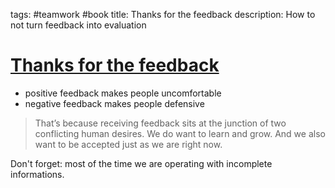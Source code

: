 tags: #teamwork #book
title: Thanks for the feedback
description: How to not turn feedback into evaluation

[Thanks for the feedback]
=========================

- positive feedback makes people uncomfortable
- negative feedback makes people defensive

> That’s because receiving feedback sits at the junction of two
> conflicting human desires. We do want to learn and grow. And we also
> want to be accepted just as we are right now.

Don't forget: most of the time we are operating with incomplete informations.

  [Thanks for the feedback]: https://www.goodreads.com/book/show/18114120-thanks-for-the-feedback
